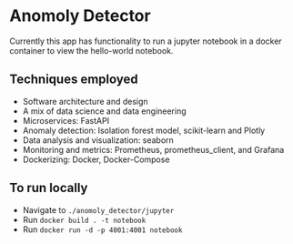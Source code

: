 # Anomoly Detector

Currently this app has functionality to run a jupyter notebook in a docker container to view the hello-world notebook.

## Techniques employed

- Software architecture and design
- A mix of data science and data engineering
- Microservices: FastAPI
- Anomaly detection: Isolation forest model, scikit-learn and Plotly
- Data analysis and visualization: seaborn
- Monitoring and metrics: Prometheus, prometheus_client, and Grafana
- Dockerizing: Docker, Docker-Compose

## To run locally

- Navigate to `./anomoly_detector/jupyter`
- Run `docker build . -t notebook`
- Run `docker run -d -p 4001:4001 notebook`
